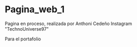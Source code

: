# Pagina_web_1
Pagina en proceso, realizada por Anthoni Cedeño
Instagram "TechnoUniverse97"

Para el portafolio
